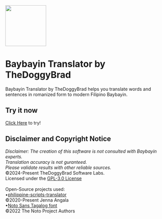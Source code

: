 <img src="https://thedoggybrad.github.io/baybayin-translator/android-chrome-512x512.png" height="128px" width="128px">

# Baybayin Translator by TheDoggyBrad
Baybayin Translator by TheDoggyBrad helps you translate words and sentences in romanized form to modern Filipino Baybayin.

## Try it now
[Click Here](https://thedoggybrad.github.io/baybayin-translator/) to try!

## Disclaimer and Copyright Notice
<i>Disclaimer: The creation of this software is not consulted with Baybayin experts.<br>
Translation accuracy is not guranteed.<br>
Please validate results with other reliable sources.</i><br>
©2024-Present TheDoggyBrad Software Labs.<br>
Licensed under the [GPL-3.0 License](https://github.com/thedoggybrad/baybayin-translator/blob/main/LICENSE)
<br><br>
Open-Source projects used:<br>
•[philippine-scripts-translator](https://github.com/jennayey/philippine-scripts-translator)<br>
©2020-Present Jenna Angala<br>
•[Noto Sans Tagalog font](https://fonts.google.com/noto/specimen/Noto+Sans+Tagalog/about)<br>
©2022 The Noto Project Authors
